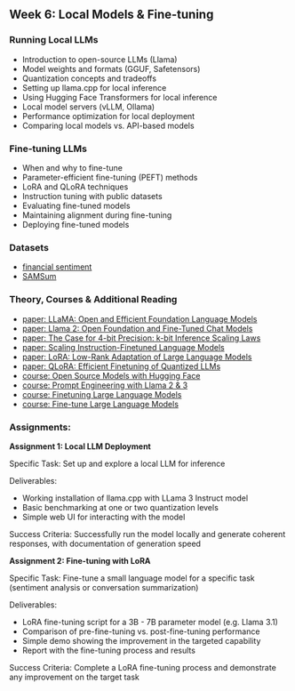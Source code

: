 ## Week 6: Local Models & Fine-tuning

### Running Local LLMs
- Introduction to open-source LLMs (Llama)
- Model weights and formats (GGUF, Safetensors)
- Quantization concepts and tradeoffs
- Setting up llama.cpp for local inference
- Using Hugging Face Transformers for local inference
- Local model servers (vLLM, Ollama)
- Performance optimization for local deployment
- Comparing local models vs. API-based models

### Fine-tuning LLMs
- When and why to fine-tune
- Parameter-efficient fine-tuning (PEFT) methods
- LoRA and QLoRA techniques
- Instruction tuning with public datasets
- Evaluating fine-tuned models
- Maintaining alignment during fine-tuning
- Deploying fine-tuned models

### Datasets
- [financial sentiment](https://huggingface.co/datasets/takala/financial_phrasebank)
- [SAMSum](https://huggingface.co/datasets/Samsung/samsum)

### Theory, Courses & Additional Reading
- [paper: LLaMA: Open and Efficient Foundation Language Models](https://arxiv.org/pdf/2302.13971)
- [paper: Llama 2: Open Foundation and Fine-Tuned Chat Models](https://arxiv.org/pdf/2307.09288)
- [paper: The Case for 4-bit Precision: k-bit Inference Scaling Laws](https://arxiv.org/pdf/2212.09720)
- [paper: Scaling Instruction-Finetuned Language Models](https://arxiv.org/pdf/2210.11416)
- [paper: LoRA: Low-Rank Adaptation of Large Language Models](https://arxiv.org/pdf/2106.09685)
- [paper: QLoRA: Efficient Finetuning of Quantized LLMs](https://arxiv.org/pdf/2305.14314)
- [course: Open Source Models with Hugging Face](https://www.deeplearning.ai/short-courses/open-source-models-hugging-face/)
- [course: Prompt Engineering with Llama 2 & 3](https://www.deeplearning.ai/short-courses/prompt-engineering-with-llama-2/)
- [course: Finetuning Large Language Models](https://www.deeplearning.ai/short-courses/finetuning-large-language-models/)
- [course: Fine-tune Large Language Models](https://huggingface.co/learn/nlp-course/chapter11)

### Assignments:
**Assignment 1: Local LLM Deployment**

Specific Task:  Set up and explore a local LLM for inference

Deliverables:

- Working installation of llama.cpp with LLama 3 Instruct model
- Basic benchmarking at one or two quantization levels
- Simple web UI for interacting with the model

Success Criteria: Successfully run the model locally and generate coherent responses, with documentation of generation speed

**Assignment 2: Fine-tuning with LoRA**

Specific Task: Fine-tune a small language model for a specific task (sentiment analysis or conversation summarization)

Deliverables:

- LoRA fine-tuning script for a 3B - 7B parameter model (e.g. Llama 3.1)
- Comparison of pre-fine-tuning vs. post-fine-tuning performance
- Simple demo showing the improvement in the targeted capability
- Report with the fine-tuning process and results

Success Criteria: Complete a LoRA fine-tuning process and demonstrate any improvement on the target task